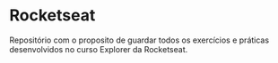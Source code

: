# Rocketseat
Repositório com o proposito de guardar todos os exercícios e práticas desenvolvidos no curso Explorer da Rocketseat.
